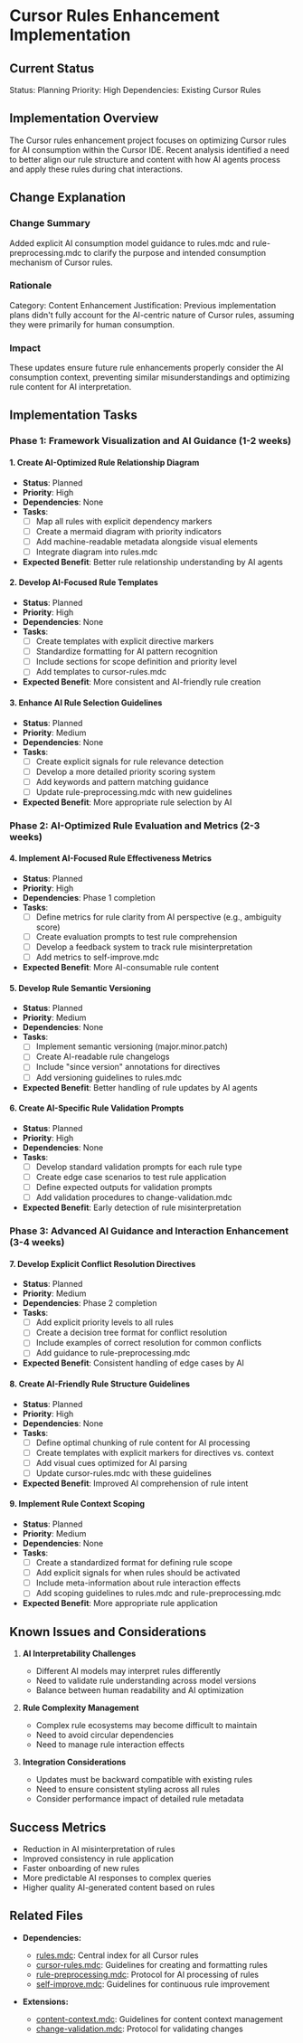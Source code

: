 # Cursor Rules Enhancement Implementation

## Current Status
Status: Planning
Priority: High
Dependencies: Existing Cursor Rules

## Implementation Overview
The Cursor rules enhancement project focuses on optimizing Cursor rules for AI consumption within the Cursor IDE. Recent analysis identified a need to better align our rule structure and content with how AI agents process and apply these rules during chat interactions.

## Change Explanation

### Change Summary
Added explicit AI consumption model guidance to rules.mdc and rule-preprocessing.mdc to clarify the purpose and intended consumption mechanism of Cursor rules.

### Rationale
Category: Content Enhancement
Justification: Previous implementation plans didn't fully account for the AI-centric nature of Cursor rules, assuming they were primarily for human consumption.

### Impact
These updates ensure future rule enhancements properly consider the AI consumption context, preventing similar misunderstandings and optimizing rule content for AI interpretation.

## Implementation Tasks

### Phase 1: Framework Visualization and AI Guidance (1-2 weeks)

#### 1. Create AI-Optimized Rule Relationship Diagram
- **Status**: Planned
- **Priority**: High
- **Dependencies**: None
- **Tasks**:
  - [ ] Map all rules with explicit dependency markers
  - [ ] Create a mermaid diagram with priority indicators
  - [ ] Add machine-readable metadata alongside visual elements
  - [ ] Integrate diagram into rules.mdc
- **Expected Benefit**: Better rule relationship understanding by AI agents

#### 2. Develop AI-Focused Rule Templates
- **Status**: Planned
- **Priority**: High
- **Dependencies**: None
- **Tasks**:
  - [ ] Create templates with explicit directive markers
  - [ ] Standardize formatting for AI pattern recognition
  - [ ] Include sections for scope definition and priority level
  - [ ] Add templates to cursor-rules.mdc
- **Expected Benefit**: More consistent and AI-friendly rule creation

#### 3. Enhance AI Rule Selection Guidelines
- **Status**: Planned
- **Priority**: Medium
- **Dependencies**: None
- **Tasks**:
  - [ ] Create explicit signals for rule relevance detection
  - [ ] Develop a more detailed priority scoring system
  - [ ] Add keywords and pattern matching guidance
  - [ ] Update rule-preprocessing.mdc with new guidelines
- **Expected Benefit**: More appropriate rule selection by AI

### Phase 2: AI-Optimized Rule Evaluation and Metrics (2-3 weeks)

#### 4. Implement AI-Focused Rule Effectiveness Metrics
- **Status**: Planned
- **Priority**: High
- **Dependencies**: Phase 1 completion
- **Tasks**:
  - [ ] Define metrics for rule clarity from AI perspective (e.g., ambiguity score)
  - [ ] Create evaluation prompts to test rule comprehension
  - [ ] Develop a feedback system to track rule misinterpretation
  - [ ] Add metrics to self-improve.mdc
- **Expected Benefit**: More AI-consumable rule content

#### 5. Develop Rule Semantic Versioning
- **Status**: Planned
- **Priority**: Medium
- **Dependencies**: None
- **Tasks**:
  - [ ] Implement semantic versioning (major.minor.patch)
  - [ ] Create AI-readable rule changelogs
  - [ ] Include "since version" annotations for directives
  - [ ] Add versioning guidelines to rules.mdc
- **Expected Benefit**: Better handling of rule updates by AI agents

#### 6. Create AI-Specific Rule Validation Prompts
- **Status**: Planned
- **Priority**: High
- **Dependencies**: None
- **Tasks**:
  - [ ] Develop standard validation prompts for each rule type
  - [ ] Create edge case scenarios to test rule application
  - [ ] Define expected outputs for validation prompts
  - [ ] Add validation procedures to change-validation.mdc
- **Expected Benefit**: Early detection of rule misinterpretation

### Phase 3: Advanced AI Guidance and Interaction Enhancement (3-4 weeks)

#### 7. Develop Explicit Conflict Resolution Directives
- **Status**: Planned
- **Priority**: Medium
- **Dependencies**: Phase 2 completion
- **Tasks**:
  - [ ] Add explicit priority levels to all rules
  - [ ] Create a decision tree format for conflict resolution
  - [ ] Include examples of correct resolution for common conflicts
  - [ ] Add guidance to rule-preprocessing.mdc
- **Expected Benefit**: Consistent handling of edge cases by AI

#### 8. Create AI-Friendly Rule Structure Guidelines
- **Status**: Planned
- **Priority**: High
- **Dependencies**: None
- **Tasks**:
  - [ ] Define optimal chunking of rule content for AI processing
  - [ ] Create templates with explicit markers for directives vs. context
  - [ ] Add visual cues optimized for AI parsing
  - [ ] Update cursor-rules.mdc with these guidelines
- **Expected Benefit**: Improved AI comprehension of rule intent

#### 9. Implement Rule Context Scoping
- **Status**: Planned
- **Priority**: Medium
- **Dependencies**: None
- **Tasks**:
  - [ ] Create a standardized format for defining rule scope
  - [ ] Add explicit signals for when rules should be activated
  - [ ] Include meta-information about rule interaction effects
  - [ ] Add scoping guidelines to rules.mdc and rule-preprocessing.mdc
- **Expected Benefit**: More appropriate rule application

## Known Issues and Considerations

1. **AI Interpretability Challenges**
   - Different AI models may interpret rules differently
   - Need to validate rule understanding across model versions
   - Balance between human readability and AI optimization

2. **Rule Complexity Management**
   - Complex rule ecosystems may become difficult to maintain
   - Need to avoid circular dependencies
   - Need to manage rule interaction effects

3. **Integration Considerations**
   - Updates must be backward compatible with existing rules
   - Need to ensure consistent styling across all rules
   - Consider performance impact of detailed rule metadata

## Success Metrics

- Reduction in AI misinterpretation of rules
- Improved consistency in rule application
- Faster onboarding of new rules
- More predictable AI responses to complex queries
- Higher quality AI-generated content based on rules

## Related Files

- **Dependencies:**
  - [rules.mdc](/.cursor/rules/rules.mdc): Central index for all Cursor rules
  - [cursor-rules.mdc](/.cursor/rules/cursor-rules.mdc): Guidelines for creating and formatting rules
  - [rule-preprocessing.mdc](/.cursor/rules/rule-preprocessing.mdc): Protocol for AI processing of rules
  - [self-improve.mdc](/.cursor/rules/self-improve.mdc): Guidelines for continuous rule improvement

- **Extensions:**
  - [content-context.mdc](/.cursor/rules/content-context.mdc): Guidelines for content context management
  - [change-validation.mdc](/.cursor/rules/change-validation.mdc): Protocol for validating changes
